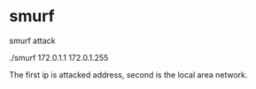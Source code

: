 # smurf
smurf attack

./smurf 172.0.1.1 172.0.1.255

The first ip is attacked address, second is the local area network.
